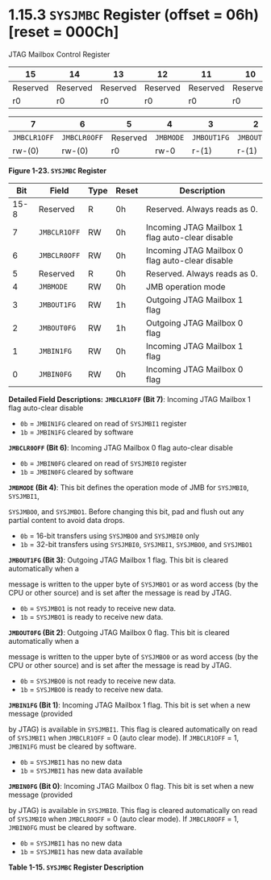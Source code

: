 # 1.15.3 `SYSJMBC` Register (offset = 06h) [reset = 000Ch]

JTAG Mailbox Control Register

<a id="figure-1-23"></a>

| 15       | 14       | 13       | 12       | 11       | 10       | 9        | 8        |
| -------- | -------- | -------- | -------- | -------- | -------- | -------- | -------- |
| Reserved | Reserved | Reserved | Reserved | Reserved | Reserved | Reserved | Reserved |
| r0       | r0       | r0       | r0       | r0       | r0       | r0       | r0       |

| 7            | 6            | 5        | 4         | 3           | 2           | 1          | 0          |
| ------------ | ------------ | -------- | --------- | ----------- | ----------- | ---------- | ---------- |
| `JMBCLR1OFF` | `JMBCLR0OFF` | Reserved | `JMBMODE` | `JMBOUT1FG` | `JMBOUT0FG` | `JMBIN1FG` | `JMBIN0FG` |
| rw-(0)       | rw-(0)       | r0       | rw-0      | r-(1)       | r-(1)       | rw-(0)     | rw-(0)     |

**Figure 1-23. `SYSJMBC` Register**

<a id="table-1-15"></a>

| Bit  | Field        | Type | Reset | Description |
| ---- | ------------ | ---- | ----- | ----------- |
| 15-8 | Reserved     | R    | 0h    | Reserved. Always reads as 0. |
| 7    | `JMBCLR1OFF` | RW   | 0h    | Incoming JTAG Mailbox 1 flag auto-clear disable |
| 6    | `JMBCLR0OFF` | RW   | 0h    | Incoming JTAG Mailbox 0 flag auto-clear disable |
| 5    | Reserved     | R    | 0h    | Reserved. Always reads as 0. |
| 4    | `JMBMODE`    | RW   | 0h    | JMB operation mode |
| 3    | `JMBOUT1FG`  | RW   | 1h    | Outgoing JTAG Mailbox 1 flag |
| 2    | `JMBOUT0FG`  | RW   | 1h    | Outgoing JTAG Mailbox 0 flag |
| 1    | `JMBIN1FG`   | RW   | 0h    | Incoming JTAG Mailbox 1 flag |
| 0    | `JMBIN0FG`   | RW   | 0h    | Incoming JTAG Mailbox 0 flag |

**Detailed Field Descriptions:**
**`JMBCLR1OFF` (Bit 7)**: Incoming JTAG Mailbox 1 flag auto-clear disable

- `0b` = `JMBIN1FG` cleared on read of `SYSJMBI1` register
- `1b` = `JMBIN1FG` cleared by software

**`JMBCLR0OFF` (Bit 6)**: Incoming JTAG Mailbox 0 flag auto-clear disable

- `0b` = `JMBIN0FG` cleared on read of `SYSJMBI0` register
- `1b` = `JMBIN0FG` cleared by software

**`JMBMODE` (Bit 4)**: This bit defines the operation mode of JMB for `SYSJMBI0`, `SYSJMBI1`,

`SYSJMBO0`, and `SYSJMBO1`. Before changing this bit, pad and flush out any partial content to
avoid data drops.

- `0b` = 16-bit transfers using `SYSJMBO0` and `SYSJMBI0` only
- `1b` = 32-bit transfers using `SYSJMBI0`, `SYSJMBI1`, `SYSJMBO0`, and `SYSJMBO1`

**`JMBOUT1FG` (Bit 3)**: Outgoing JTAG Mailbox 1 flag. This bit is cleared automatically when a

message is written to the upper byte of `SYSJMBO1` or as word access (by the CPU or other source)
and is set after the message is read by JTAG.

- `0b` = `SYSJMBO1` is not ready to receive new data.
- `1b` = `SYSJMBO1` is ready to receive new data.

**`JMBOUT0FG` (Bit 2)**: Outgoing JTAG Mailbox 0 flag. This bit is cleared automatically when a

message is written to the upper byte of `SYSJMBO0` or as word access (by the CPU or other source)
and is set after the message is read by JTAG.

- `0b` = `SYSJMBO0` is not ready to receive new data.
- `1b` = `SYSJMBO0` is ready to receive new data.

**`JMBIN1FG` (Bit 1)**: Incoming JTAG Mailbox 1 flag. This bit is set when a new message (provided

by JTAG) is available in `SYSJMBI1`. This flag is cleared automatically on read of `SYSJMBI1` when
`JMBCLR1OFF` = 0 (auto clear mode). If `JMBCLR1OFF` = 1, `JMBIN1FG` must be cleared by software.

- `0b` = `SYSJMBI1` has no new data
- `1b` = `SYSJMBI1` has new data available

**`JMBIN0FG` (Bit 0)**: Incoming JTAG Mailbox 0 flag. This bit is set when a new message (provided

by JTAG) is available in `SYSJMBI0`. This flag is cleared automatically on read of `SYSJMBI0` when
`JMBCLR0OFF` = 0 (auto clear mode). If `JMBCLR0OFF` = 1, `JMBIN0FG` must be cleared by software.

- `0b` = `SYSJMBI1` has no new data
- `1b` = `SYSJMBI1` has new data available

**Table 1-15. `SYSJMBC` Register Description**
